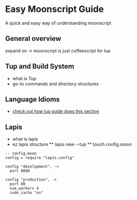 # Easy Moonscript Guide
A quick and easy way of understanding moonscript

## General overview
expand on -> moonscript is just coffeescript for lua

## Tup and Build System
* what is Tup
* go-to commands and directory structures

## Language Idioms
* [check out how lua guide does this section](https://docs.google.com/presentation/d/1AxiCAxSnGiicg1c1IU54sDaseAQA9CLFbhoIRdsd1Rw/edit#slide=id.g219f327ff2_0_189)

## Lapis
* what is lapis
* ez lapis structure
** lapis new --tup
** touch config.moon
```
-- config.moon
config = require "lapis.config"

config "development", ->
  port 8080

config "production", ->
  port 80
  num_workers 4
  code_cache "on"
```
